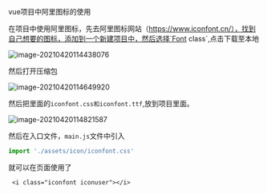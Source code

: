 vue项目中阿里图标的使用

在项目中使用阿里图标，先去阿里图标网站（https://www.iconfont.cn/），找到自己想要的图标，添加到一个新建项目中，然后选择`Font class`,点击下载至本地

![image-20210420114438076](E:\ljy\资料\img\typora-user-images\image-20210420114438076.png)

然后打开压缩包

![image-20210420114649920](E:\ljy\资料\img\typora-user-images\image-20210420114649920.png)

然后把里面的`iconfont.css和iconfont.ttf`,放到项目里面。

![image-20210420114821587](E:\ljy\资料\img\typora-user-images\image-20210420114821587.png)

然后在入口文件，`main.js`文件中引入

```js
import './assets/icon/iconfont.css'
```

就可以在页面使用了

```
 <i class="iconfont iconuser"></i>
```

